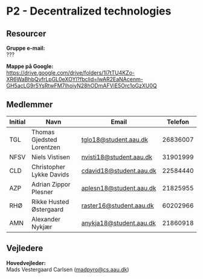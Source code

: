 # P2 - Decentralized technologies

## Resourcer

**Gruppe e-mail:**<br>
???

**Mappe på Google:**<br>
https://drive.google.com/drive/folders/1l7tTU4KZo-XR6WaBhbQvfrLpGL0eXOYl?fbclid=IwAR2EaNAcenm-GH5acLG9r5YsRtwFM7lhoiyN28hODmAFViE5Orc1oGzXU0Q

## Medlemmer

| Initial | Navn | Email | Telefon |
| ------------- | ------------- | ------------- | ------------- |
| TGL | Thomas Gjedsted Lorentzen | tglo18@student.aau.dk | 26836007 |
| NFSV | Niels Vistisen | nvisti18@student.aau.dk  | 31901999 |
| CLD | Christopher Lykke Davids | cdavid18@student.aau.dk | 22584440 |
| AZP | Adrian Zippor Plesner | aplesn18@student.aau.dk | 21825955 |
| RHØ | Rikke Husted Østergaard | raster16@student.aau.dk | 60202966 |
|AMN| Alexander Nykjær| anykja18@student.aau.dk| 21860918|

## Vejledere
**Hovedvejleder:**<br>Mads Vestergaard Carlsen (madpyro@cs.aau.dk)<br><br>

